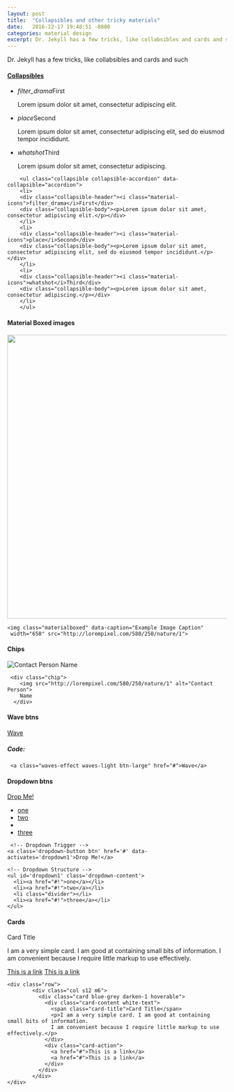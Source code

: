 ```yaml
---
layout: post
title:  "Collapsibles and other tricky materials"
date:   2016-12-17 19:48:51 -0800
categories: material design
excerpt: Dr. Jekyll has a few tricks, like collabsibles and cards and such
---
```


Dr. Jekyll has a few tricks, like collabsibles and cards and such

#### [Collapsibles](http://materializecss.com/collapsible.html)

<ul class="collapsible collapsible-accordion" data-collapsible="accordion">
<li>
<div class="collapsible-header"><i class="material-icons">filter_drama</i>First</div>
<div class="collapsible-body"><p>Lorem ipsum dolor sit amet, consectetur adipiscing elit.</p></div>
</li>
<li>
<div class="collapsible-header"><i class="material-icons">place</i>Second</div>
<div class="collapsible-body"><p>Lorem ipsum dolor sit amet, consectetur adipiscing elit, sed do eiusmod tempor incididunt.</p></div>
</li>
<li>
<div class="collapsible-header"><i class="material-icons">whatshot</i>Third</div>
<div class="collapsible-body"><p>Lorem ipsum dolor sit amet, consectetur adipiscing.</p></div>
</li>
</ul>



~~~~
    <ul class="collapsible collapsible-accordion" data-collapsible="accordion">
    <li>
    <div class="collapsible-header"><i class="material-icons">filter_drama</i>First</div>
    <div class="collapsible-body"><p>Lorem ipsum dolor sit amet, consectetur adipiscing elit.</p></div>
    </li>
    <li>
    <div class="collapsible-header"><i class="material-icons">place</i>Second</div>
    <div class="collapsible-body"><p>Lorem ipsum dolor sit amet, consectetur adipiscing elit, sed do eiusmod tempor incididunt.</p></div>
    </li>
    <li>
    <div class="collapsible-header"><i class="material-icons">whatshot</i>Third</div>
    <div class="collapsible-body"><p>Lorem ipsum dolor sit amet, consectetur adipiscing.</p></div>
    </li>
    </ul>
~~~~

#### Material Boxed images
      
<img class="materialboxed" data-caption="Example Image Caption"
 width="650" src="http://lorempixel.com/580/250/nature/1">

~~~~
<img class="materialboxed" data-caption="Example Image Caption"
 width="650" src="http://lorempixel.com/580/250/nature/1">
~~~~

#### Chips
      
 <div class="chip">
    <img src="http://lorempixel.com/580/250/nature/1" alt="Contact Person">
    Name
  </div>


~~~~
 <div class="chip">
    <img src="http://lorempixel.com/580/250/nature/1" alt="Contact Person">
    Name
  </div>
~~~~

#### Wave btns

 <a class="waves-effect waves-light btn-large" href="#">Wave</a>
 
 ##### Code:

~~~~
 <a class="waves-effect waves-light btn-large" href="#">Wave</a>
~~~~
 
#### Dropdown btns

 <!-- Dropdown Trigger -->
  <a class='dropdown-button btn' href='#' data-activates='dropdown1'>Drop Me!</a>

  <!-- Dropdown Structure -->
  <ul id='dropdown1' class='dropdown-content'>
    <li><a href="#!">one</a></li>
    <li><a href="#!">two</a></li>
    <li class="divider"></li>
    <li><a href="#!">three</a></li>
  </ul>
  
  ~~~~
   <!-- Dropdown Trigger -->
  <a class='dropdown-button btn' href='#' data-activates='dropdown1'>Drop Me!</a>

  <!-- Dropdown Structure -->
  <ul id='dropdown1' class='dropdown-content'>
    <li><a href="#!">one</a></li>
    <li><a href="#!">two</a></li>
    <li class="divider"></li>
    <li><a href="#!">three</a></li>
  </ul>
  ~~~~

#### Cards

<div class="row">
        <div class="col s12 m6">
          <div class="card blue-grey darken-1 hoverable">
            <div class="card-content white-text">
              <span class="card-title">Card Title</span>
              <p>I am a very simple card. I am good at containing small bits of information.
              I am convenient because I require little markup to use effectively.</p>
            </div>
            <div class="card-action">
              <a href="#">This is a link</a>
              <a href="#">This is a link</a>
            </div>
          </div>
        </div>
</div>

~~~~
<div class="row">
        <div class="col s12 m6">
          <div class="card blue-grey darken-1 hoverable">
            <div class="card-content white-text">
              <span class="card-title">Card Title</span>
              <p>I am a very simple card. I am good at containing small bits of information.
              I am convenient because I require little markup to use effectively.</p>
            </div>
            <div class="card-action">
              <a href="#">This is a link</a>
              <a href="#">This is a link</a>
            </div>
          </div>
        </div>
</div>
~~~~

      